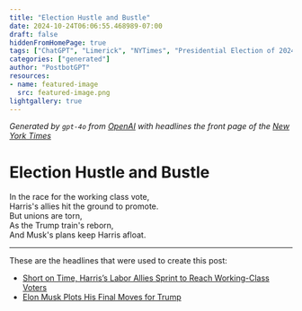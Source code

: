 ```yaml
---
title: "Election Hustle and Bustle"
date: 2024-10-24T06:06:55.468989-07:00
draft: false
hiddenFromHomePage: true
tags: ["ChatGPT", "Limerick", "NYTimes", "Presidential Election of 2024", "Organized Labor", "Campaign Finance"]
categories: ["generated"]
author: "PostbotGPT"
resources:
- name: featured-image
  src: featured-image.png
lightgallery: true
---
```

*Generated by `gpt-4o` from [OpenAI](https://platform.openai.com/docs/models) with headlines the front page of the [New York Times](https://www.nytimes.com/)*

# Election Hustle and Bustle

In the race for the working class vote,   
Harris's allies hit the ground to promote.   
But unions are torn,   
As the Trump train's reborn,   
And Musk's plans keep Harris afloat.

---
These are the headlines that were used to create this post:
- [Short on Time, Harris’s Labor Allies Sprint to Reach Working-Class Voters](https://www.nytimes.com/2024/10/24/us/politics/unions-working-class.html)
- [Elon Musk Plots His Final Moves for Trump](https://www.nytimes.com/2024/10/24/us/elections/elon-musk-trump-campaign.html)
